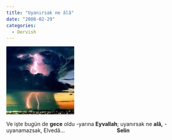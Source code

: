 ```yaml
---
title: "Uyanırsak ne âlâ"
date: "2008-02-29"
categories: 
  - Dervish
---
```


[![50390272.jpg](../uploads/2008/02/50390272.jpg)](../uploads/2008/02/50390272.jpg "50390272.jpg")

Ve işte bugün de **gece** oldu -yarına **Eyvallah**; uyanırsak ne **alâ,** -uyanamazsak, Elvedâ…                                   **Selin**
